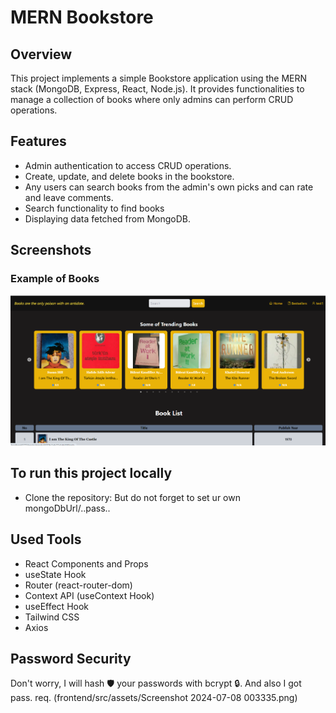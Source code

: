 # MERN Bookstore

## Overview

This project implements a simple Bookstore application using the MERN stack (MongoDB, Express, React, Node.js). It provides functionalities to manage a collection of books where only admins can perform CRUD operations.

## Features

- Admin authentication to access CRUD operations.
- Create, update, and delete books in the bookstore.
- Any users can search books from the admin's own picks and can rate and leave comments.
- Search functionality to find books
- Displaying data fetched from MongoDB.

## Screenshots

###  Example of Books

![Admin Dashboard](frontend/src/assets/Screenshot%202024-07-06%20004008.png)


## To run this project locally

- Clone the repository: But do not forget to set ur own mongoDbUrl/..pass..

## Used Tools

- React Components and Props
- useState Hook
- Router (react-router-dom)
- Context API (useContext Hook)
- useEffect Hook
- Tailwind CSS
- Axios

## Password Security

Don't worry, I will hash 🛡️ your passwords with bcrypt 🔒. 
And also I got pass. req.
(frontend/src/assets/Screenshot 2024-07-08 003335.png)

